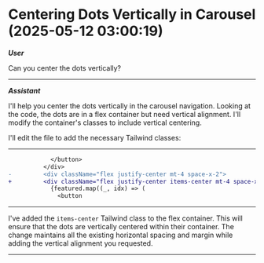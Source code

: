 <!-- Generated by SpecStory -->

# Centering Dots Vertically in Carousel (2025-05-12 03:00:19)

_**User**_

Can you center the dots vertically?

---

_**Assistant**_

I'll help you center the dots vertically in the carousel navigation. Looking at the code, the dots are in a flex container but need vertical alignment. I'll modify the container's classes to include vertical centering.

I'll edit the file to add the necessary Tailwind classes:


---

```diff
            </button>
          </div>
-         <div className="flex justify-center mt-4 space-x-2">
+         <div className="flex justify-center items-center mt-4 space-x-2">
            {featured.map((_, idx) => (
              <button
```

---

I've added the `items-center` Tailwind class to the flex container. This will ensure that the dots are vertically centered within their container. The change maintains all the existing horizontal spacing and margin while adding the vertical alignment you requested.

---


